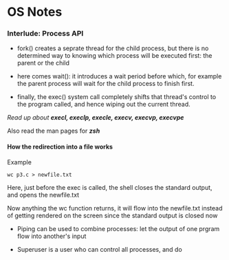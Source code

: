 # OS Notes

### Interlude: Process API

- fork() creates a seprate thread for the child process, but there is no determined way to knowing which process will be executed first: the parent or the child

- here comes wait(): it introduces a wait period before which, for example the parent process will wait for the child process to finish first.

- finally, the exec() system call completely shifts that thread's control to the program called, and hence wiping out the current thread.

*Read up about **execl, execlp, execle, execv, execvp, execvpe***

Also read the man pages for ***zsh***

#### How the redirection into a file works

Example
```
wc p3.c > newfile.txt
```

Here, just before the exec is called, the shell closes the standard output, and opens the newfile.txt

Now anything the wc function returns, it will flow into the newfile.txt instead of getting rendered on the screen since the standard output is closed now

- Piping can be used to combine processes: let the output of one prgram flow into another's input

- Superuser is a user who can control all processes, and do 